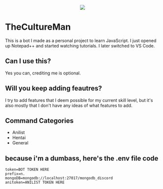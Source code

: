 <p align="center">
    <a href="https://www.codacy.com/gh/crackheadakira/TheCultureMan/dashboard?utm_source=github.com&amp;utm_medium=referral&amp;utm_content=crackheadakira/TheCultureMan&amp;utm_campaign=Badge_Grade" alt="Codacy Code Quality">
        <img src="https://app.codacy.com/project/badge/Grade/6c414c7548b1403c8460576f3d1e7aa1" /></a>
</p>

# TheCultureMan

This is a bot I made as a personal project to learn JavaScript. I just opened up Notepad++ and started watching tutorials. I later switched to VS Code.

## Can I use this?
Yes you can, crediting me is optional.

## Will you keep adding feautres?
I try to add features that I deem possible for my current skill level, but it's also mostly that I don't have any ideas of what features to add.

## Command Categories
- Anilist
- Hentai
- General

## because i'm a dumbass, here's the .env file code
```
token=BOT TOKEN HERE
prefix=n.
mongoDB=mongodb://localhost:27017/mongodb_discord
anitoken=ANILIST TOKEN HERE
```
